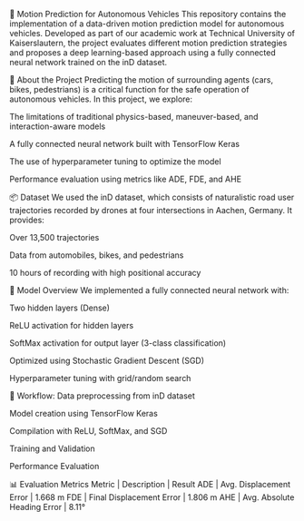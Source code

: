 🚗 Motion Prediction for Autonomous Vehicles
This repository contains the implementation of a data-driven motion prediction model for autonomous vehicles. Developed as part of our academic work at Technical University of Kaiserslautern, the project evaluates different motion prediction strategies and proposes a deep learning-based approach using a fully connected neural network trained on the inD dataset.

📄 About the Project
Predicting the motion of surrounding agents (cars, bikes, pedestrians) is a critical function for the safe operation of autonomous vehicles. In this project, we explore:

The limitations of traditional physics-based, maneuver-based, and interaction-aware models

A fully connected neural network built with TensorFlow Keras

The use of hyperparameter tuning to optimize the model

Performance evaluation using metrics like ADE, FDE, and AHE

📦 Dataset
We used the inD dataset, which consists of naturalistic road user trajectories recorded by drones at four intersections in Aachen, Germany. It provides:

Over 13,500 trajectories

Data from automobiles, bikes, and pedestrians

10 hours of recording with high positional accuracy

🧠 Model Overview
We implemented a fully connected neural network with:

Two hidden layers (Dense)

ReLU activation for hidden layers

SoftMax activation for output layer (3-class classification)

Optimized using Stochastic Gradient Descent (SGD)

Hyperparameter tuning with grid/random search


🔁 Workflow:
Data preprocessing from inD dataset

Model creation using TensorFlow Keras

Compilation with ReLU, SoftMax, and SGD

Training and Validation

Performance Evaluation

📊 Evaluation Metrics
Metric | Description | Result
ADE | Avg. Displacement Error | 1.668 m
FDE | Final Displacement Error | 1.806 m
AHE | Avg. Absolute Heading Error | 8.11°